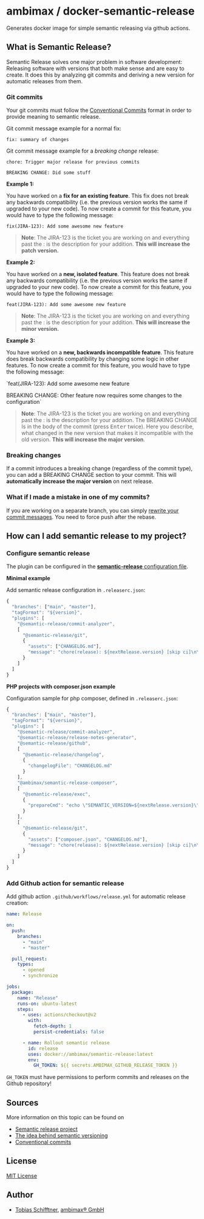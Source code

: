 # ambimax / docker-semantic-release

Generates docker image for simple semantic releasing via github actions.

## What is Semantic Release?

Semantic Release solves one major problem in software development: Releasing software with versions that both make sense and are easy to create. It does this by analyzing git commits and deriving a new version for automatic releases from them.

### Git commits

Your git commits must follow the [Conventional Commits](https://www.conventionalcommits.org/en/v1.0.0/) format in order to provide meaning to semantic release.

Git commit message example for a normal fix:

```
fix: summary of changes
```

Git commit message example for a _breaking change_ release:

```
chore: Trigger major release for previous commits

BREAKING CHANGE: Did some stuff
```

**Example 1:**

You have worked on a **fix for an existing feature**. This fix does not break any backwards compatibility (i.e. the previous version works the same if upgraded to your new code). To now create a commit for this feature, you would have to type the following message:

`fix(JIRA-123): Add some awesome new feature`

> **Note**: The JIRA-123 is the ticket you are working on and everything past the : is the description for your addition. **This will increase the patch version.**

**Example 2:**

You have worked on a **new, isolated feature**. This feature does not break any backwards compatibility (i.e. the previous version works the same if upgraded to your new code). To now create a commit for this feature, you would have to type the following message:

`feat(JIRA-123): Add some awesome new feature`

> **Note**: The JIRA-123 is the ticket you are working on and everything past the : is the description for your addition. **This will increase the minor version.**

**Example 3:**

You have worked on a **new, backwards incompatible feature**. This feature does break backwards compatibility by changing some logic in other features. To now create a commit for this feature, you would have to type the following message:

`feat(JIRA-123): Add some awesome new feature

BREAKING CHANGE: Other feature now requires some changes to the configuration`

> **Note**: The JIRA-123 is the ticket you are working on and everything past the : is the description for your addition.
> The BREAKING CHANGE Is in the body of the commit (press <kbd>Enter</kbd> twice). Here you describe, what changed in the new version that makes it incompatible with the old version. **This will increase the major version**.

### Breaking changes

If a commit introduces a breaking change (regardless of the commit type), you can add a BREAKING CHANGE section to your commit. This will **automatically increase the major version** on next release.

### What if I made a mistake in one of my commits?

If you are working on a separate branch, you can simply [rewrite your commit messages](https://linuxize.com/post/change-git-commit-message/#changing-an-older-or-multiple-commits). You need to force push after the rebase.

## How can I add semantic release to my project?

### Configure semantic release

The plugin can be configured in the [**semantic-release** configuration file](https://github.com/semantic-release/semantic-release/blob/master/docs/usage/configuration.md#configuration).

**Minimal example**

Add semantic release configuration in `.releaserc.json`:

```js
{
  "branches": ["main", "master"],
  "tagFormat": "${version}",
  "plugins": [
    "@semantic-release/commit-analyzer",
    [
      "@semantic-release/git",
      {
        "assets": ["CHANGELOG.md"],
        "message": "chore(release): ${nextRelease.version} [skip ci]\n\n${nextRelease.notes}"
      }
    ]
  ]
}
```

**PHP projects with composer.json example**

Configuration sample for php composer, defined in `.releaserc.json`:

```js
{
  "branches": ["main", "master"],
  "tagFormat": "${version}",
  "plugins": [
    "@semantic-release/commit-analyzer",
    "@semantic-release/release-notes-generator",
    "@semantic-release/github",
    [
      "@semantic-release/changelog",
      {
        "changelogFile": "CHANGELOG.md"
      }
    ],
    "@ambimax/semantic-release-composer",
    [
      "@semantic-release/exec",
      {
        "prepareCmd": "echo \"SEMANTIC_VERSION=${nextRelease.version}\" >> $GITHUB_ENV && echo \"GIT_VERSION=v${nextRelease.version}\" >> $GITHUB_ENV"
      }
    ],
    [
      "@semantic-release/git",
      {
        "assets": ["composer.json", "CHANGELOG.md"],
        "message": "chore(release): ${nextRelease.version} [skip ci]\n\n${nextRelease.notes}"
      }
    ]
  ]
}
```

### Add Github action for semantic release

Add github action `.github/workflows/release.yml` for automatic release creation:

```yaml
name: Release

on:
  push:
    branches:
      - "main"
      - "master"

  pull_request:
    types:
      - opened
      - synchronize

jobs:
  package:
    name: "Release"
    runs-on: ubuntu-latest
    steps:
      - uses: actions/checkout@v2
        with:
          fetch-depth: 1
          persist-credentials: false

      - name: Rollout semantic release
        id: release
        uses: docker://ambimax/semantic-release:latest
        env:
          GH_TOKEN: ${{ secrets.AMBIMAX_GITHUB_RELEASE_TOKEN }}
```

`GH_TOKEN` must have permissions to perform commits and releases on the Github repository!

## Sources

More information on this topic can be found on

- [Semantic release project](https://github.com/semantic-release/semantic-release)
- [The idea behind semantic versioning](https://semver.org/)
- [Conventional commits](https://www.conventionalcommits.org/)

## License

[MIT License](http://choosealicense.com/licenses/mit/)

## Author

- [Tobias Schifftner](https://twitter.com/tschifftner), [ambimax® GmbH](https://ambimax.de)
